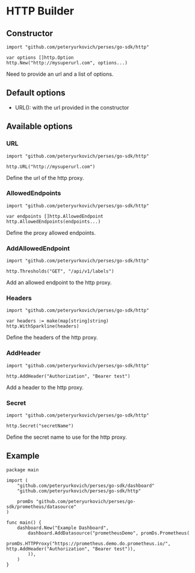 # HTTP Builder

## Constructor

```golang
import "github.com/peteryurkovich/perses/go-sdk/http"

var options []http.Option
http.New("http://mysuperurl.com", options...)
```

Need to provide an url and a list of options.

## Default options

- URL(): with the url provided in the constructor

## Available options

### URL

```golang
import "github.com/peteryurkovich/perses/go-sdk/http" 

http.URL("http://mysuperurl.com")
```

Define the url of the http proxy.

### AllowedEndpoints

```golang
import "github.com/peteryurkovich/perses/go-sdk/http" 

var endpoints []http.AllowedEndpoint
http.AllowedEndpoints(endpoints...)
```

Define the proxy allowed endpoints.

### AddAllowedEndpoint

```golang
import "github.com/peteryurkovich/perses/go-sdk/http"

http.Thresholds("GET", "/api/v1/labels")
```

Add an allowed endpoint to the http proxy.

### Headers

```golang
import "github.com/peteryurkovich/perses/go-sdk/http" 

var headers := make(map[string]string)
http.WithSparkline(headers)
```

Define the headers of the http proxy.

### AddHeader

```golang
import "github.com/peteryurkovich/perses/go-sdk/http" 

http.AddHeader("Authorization", "Bearer test")
```

Add a header to the http proxy.

### Secret

```golang
import "github.com/peteryurkovich/perses/go-sdk/http" 

http.Secret("secretName")
```

Define the secret name to use for the http proxy.

## Example

```golang
package main

import (
	"github.com/peteryurkovich/perses/go-sdk/dashboard"
	"github.com/peteryurkovich/perses/go-sdk/http"
	
	promDs "github.com/peteryurkovich/perses/go-sdk/prometheus/datasource"
)

func main() {
	dashboard.New("Example Dashboard",
		dashboard.AddDatasource("prometheusDemo", promDs.Prometheus(
			promDs.HTTPProxy("https://prometheus.demo.do.prometheus.io/", http.AddHeader("Authorization", "Bearer test")), 
        )),
	)
}
```
